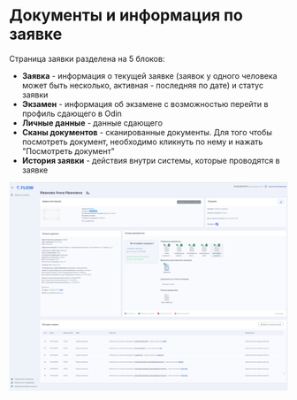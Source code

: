 # Документы и информация по заявке

Страница заявки разделена на 5 блоков:&#x20;

* **Заявка** - информация о текущей заявке (заявок у одного человека может быть несколько, активная - последняя по дате) и статус заявки
* **Экзамен** - информация об экзамене с возможностью перейти в профиль сдающего в Odin
* **Личные данные** - данные сдающего
* **Сканы документов** - сканированные документы. Для того чтобы посмотреть документ, необходимо кликнуть по нему и нажать "Посмотреть документ"
* **История заявки** - действия внутри системы, которые проводятся в заявке&#x20;

![](<../../.gitbook/assets/image.png>)

